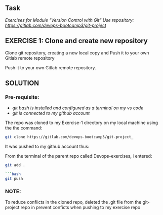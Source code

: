 ## Task

_Exercises for Module "Version Control with Git"_
_Use repository: https://gitlab.com/devops-bootcamp3/git-project_ 


## EXERCISE 1: Clone and create new repository

Clone git repository, creating a new local copy and Push it to your own Gitlab remote repository

Push it to your own Gitlab remote repository.

## SOLUTION

### Pre-requisite: 
- _git bash is installed and configured as a terminal on my vs code_
- _git is connected to my github account_

The repo was cloned to my Exercise-1 directory on my local machine using the the command:

```bash 
git clone https://gitlab.com/devops-bootcamp3/git-project_ 

```

It was pushed to my github account thus:

From the terminal of the parent repo called Devops-exercises, i entered: 

```bash
git add . 

```bash
git push 

```

### NOTE:

To reduce conflicts in the cloned repo, deleted the .git file from the git-project repo in prevent conficts when pushing to my exercise repo